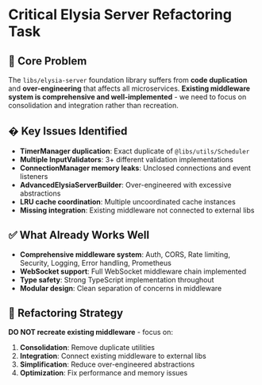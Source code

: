 # Critical Elysia Server Refactoring Task

## 🎯 Core Problem

The `libs/elysia-server` foundation library suffers from **code duplication** and **over-engineering** that affects all microservices. **Existing middleware system is comprehensive and well-implemented** - we need to focus on consolidation and integration rather than recreation.

## � Key Issues Identified

- **TimerManager duplication**: Exact duplicate of `@libs/utils/Scheduler`
- **Multiple InputValidators**: 3+ different validation implementations
- **ConnectionManager memory leaks**: Unclosed connections and event listeners
- **AdvancedElysiaServerBuilder**: Over-engineered with excessive abstractions
- **LRU cache coordination**: Multiple uncoordinated cache instances
- **Missing integration**: Existing middleware not connected to external libs

## ✅ What Already Works Well

- **Comprehensive middleware system**: Auth, CORS, Rate limiting, Security, Logging, Error handling, Prometheus
- **WebSocket support**: Full WebSocket middleware chain implemented
- **Type safety**: Strong TypeScript implementation throughout
- **Modular design**: Clean separation of concerns in middleware

## 🔧 Refactoring Strategy

**DO NOT recreate existing middleware** - focus on:

1. **Consolidation**: Remove duplicate utilities
2. **Integration**: Connect existing middleware to external libs
3. **Simplification**: Reduce over-engineered abstractions
4. **Optimization**: Fix performance and memory issues
